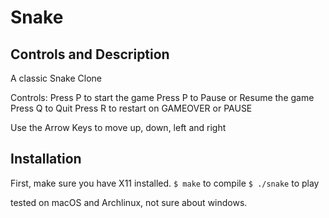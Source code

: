 # Snake

## Controls and Description
A classic Snake Clone

Controls:
Press P to start the game
Press P to Pause or Resume the game
Press Q to Quit
Press R to restart on GAMEOVER or PAUSE

Use the Arrow Keys to move up, down, left and right


## Installation
First, make sure you have X11 installed.
`$ make` to compile
`$ ./snake` to play

tested on macOS and Archlinux, not sure about windows.

